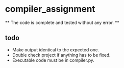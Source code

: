 # compiler_assignment
** The code is complete and tested without any error. **

## todo
  * Make output identical to the expected one.
  * Double check project if anything has to be fixed. 
  * Executable code must be in compiler.py.
  

